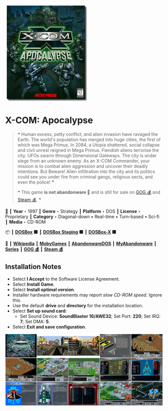 ![](Thumbnail.png "application-thumbnail")

# X-COM: Apocalypse

> ❝ Human excess, petty conflict, and alien invasion have ravaged the Earth. The world's population has merged into huge cities, the first of which was Mega Primus. In 2084, a Utopia shattered, social collapse and civil unrest reigned in Mega Primus. Fiendish aliens terrorise the city. UFOs swarm through Dimensional Gateways. The city is under siege from an unknown enemy. As an X-COM Commander, your mission is to combat alien aggression and uncover their deadly intentions. But Beware! Alien infiltration into the city and its politics could see you under fire from criminal gangs, religious sects, and even the police! ❞
>
> ❝ This game **is not abandonware 🚫** and is still for sale on [GOG 💰](https://www.gog.com/en/game/xcom_apocalypse) and [Steam 💰](https://store.steampowered.com/app/7660/XCOM_Apocalypse/). ❞
>

📌 ┃ **Year** ‣ 1997 ┃ **Genre** ‣ Strategy ┃ **Platform** ‣ DOS ┃ **License** ‣ Proprietary ┃ **Category** ‣ Diagonal-down • Real-time • Turn-based • Sci-fi ┃ **Media** ‣ CD-ROM 

📦 ┃ **[DOSBox](https://www.dosbox.com/) 🟩** ┃ **[DOSBox Staging](https://dosbox-staging.github.io/) 🟩** ┃ **[DOSBox-X](https://dosbox-x.com/) 🟩** 

📎 ┃ **[Wikipedia](https://en.wikipedia.org/wiki/X-COM:_Apocalypse)** ┃ **[MobyGames](https://www.mobygames.com/game/349/x-com-apocalypse/)** ┃ **[AbandonwareDOS](https://www.abandonwaredos.com/abandonware-game.php?abandonware=X-COM%3A+Apocalypse&gid=2178)** ┃ **[MyAbandonware](https://www.myabandonware.com/game/x-com-apocalypse-cxz)** ┃ **[Series](https://en.wikipedia.org/wiki/XCOM)** ┃ **[GOG 💰](https://www.gog.com/en/game/xcom_apocalypse)** ┃ **[Steam 💰](https://store.steampowered.com/app/7660/XCOM_Apocalypse/)** 

## Installation Notes
- Select **I Accept** to the Software License Agreement.
- Select **Install Game**.
- Select **Install optimal version**.
- Installer hardware requirements may report *slow CD-ROM speed*. Ignore this.
- Use the default **drive** and **directory** for the installation location.
- Select **Set up sound card**:
  - Set Sound Device: **SoundBlaster 16/AWE32**; Set Port: **220**; Set IRQ: **7**; Set DMA: **5**.
- Select **Exit and save configuration**.

![](Montage.png "X-COM: Apocalypse")

